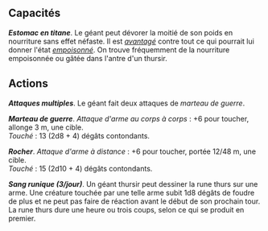 ## Capacités
_**Estomac en titane**_. Le géant peut dévorer la moitié de son poids en nourriture sans effet néfaste. Il est [_avantagé_](/utiliser-les-caracteristiques/#avantage-et-desavantage) contre tout ce qui pourrait lui donner l'état [_empoisonné_](/gerer-la-sante-du-personnage/#empoisonne). On trouve fréquemment de la nourriture empoisonnée ou gâtée dans l'antre d'un thursir.

## Actions
_**Attaques multiples**_. Le géant fait deux attaques de _marteau de guerre_.

_**Marteau de guerre**_. _Attaque d'arme au corps à corps_ : +6 pour toucher, allonge 3 m, une cible.  
_Touché_ : 13 (2d8 + 4) dégâts contondants.

_**Rocher**_. _Attaque d'arme à distance_ : +6 pour toucher, portée 12/48 m, une cible.  
_Touché_ : 15 (2d10 + 4) dégâts contondants.

_**Sang runique (3/jour)**_. Un géant thursir peut dessiner la rune thurs sur une arme. Une créature touchée par une telle arme subit 1d8 dégâts de foudre de plus et ne peut pas faire de réaction avant le début de son prochain tour. La rune thurs dure une heure ou trois coups, selon ce qui se produit en premier.
